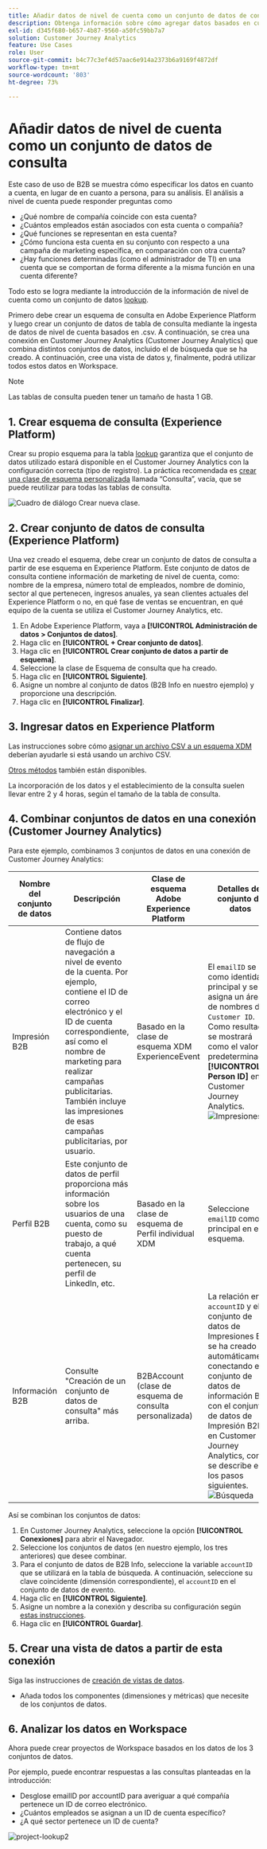 ```yaml
---
title: Añadir datos de nivel de cuenta como un conjunto de datos de consulta
description: Obtenga información sobre cómo agregar datos basados en cuentas como un conjunto de datos de consulta al Customer Journey Analytics
exl-id: d345f680-b657-4b87-9560-a50fc59bb7a7
solution: Customer Journey Analytics
feature: Use Cases
role: User
source-git-commit: b4c77c3ef4d57aac6e914a2373b6a9169f4872df
workflow-type: tm+mt
source-wordcount: '803'
ht-degree: 73%

---
```


# Añadir datos de nivel de cuenta como un conjunto de datos de consulta

Este caso de uso de B2B se muestra cómo especificar los datos en cuanto a cuenta, en lugar de en cuanto a persona, para su análisis. El análisis a nivel de cuenta puede responder preguntas como

* ¿Qué nombre de compañía coincide con esta cuenta?
* ¿Cuántos empleados están asociados con esta cuenta o compañía?
* ¿Qué funciones se representan en esta cuenta?
* ¿Cómo funciona esta cuenta en su conjunto con respecto a una campaña de marketing específica, en comparación con otra cuenta?
* ¿Hay funciones determinadas (como el administrador de TI) en una cuenta que se comportan de forma diferente a la misma función en una cuenta diferente?

Todo esto se logra mediante la introducción de la información de nivel de cuenta como un conjunto de datos [lookup](/help/technotes/glossary.md).

Primero debe crear un esquema de consulta en Adobe Experience Platform y luego crear un conjunto de datos de tabla de consulta mediante la ingesta de datos de nivel de cuenta basados en .csv. A continuación, se crea una conexión en Customer Journey Analytics (Customer Journey Analytics) que combina distintos conjuntos de datos, incluido el de búsqueda que se ha creado. A continuación, cree una vista de datos y, finalmente, podrá utilizar todos estos datos en Workspace.

>[!NOTE]
>
>Las tablas de consulta pueden tener un tamaño de hasta 1 GB.

## 1. Crear esquema de consulta (Experience Platform)

Crear su propio esquema para la tabla [lookup](/help/technotes/glossary.md) garantiza que el conjunto de datos utilizado estará disponible en el Customer Journey Analytics con la configuración correcta (tipo de registro). La práctica recomendada es [crear una clase de esquema personalizada](https://experienceleague.adobe.com/docs/experience-platform/xdm/tutorials/create-schema-ui.html?lang=es#create-new-class) llamada “Consulta”, vacía, que se puede reutilizar para todas las tablas de consulta.

![Cuadro de diálogo Crear nueva clase.](../assets/create-new-class.png)

## 2. Crear conjunto de datos de consulta (Experience Platform)

Una vez creado el esquema, debe crear un conjunto de datos de consulta a partir de ese esquema en Experience Platform. Este conjunto de datos de consulta contiene información de marketing de nivel de cuenta, como: nombre de la empresa, número total de empleados, nombre de dominio, sector al que pertenecen, ingresos anuales, ya sean clientes actuales del Experience Platform o no, en qué fase de ventas se encuentran, en qué equipo de la cuenta se utiliza el Customer Journey Analytics, etc.

1. En Adobe Experience Platform, vaya a **[!UICONTROL Administración de datos > Conjuntos de datos]**.
1. Haga clic en **[!UICONTROL + Crear conjunto de datos]**.
1. Haga clic en **[!UICONTROL Crear conjunto de datos a partir de esquema]**.
1. Seleccione la clase de Esquema de consulta que ha creado.
1. Haga clic en **[!UICONTROL Siguiente]**.
1. Asigne un nombre al conjunto de datos (B2B Info en nuestro ejemplo) y proporcione una descripción.
1. Haga clic en **[!UICONTROL Finalizar]**.

## 3. Ingresar datos en Experience Platform

Las instrucciones sobre cómo [asignar un archivo CSV a un esquema XDM](https://experienceleague.adobe.com/docs/experience-platform/ingestion/tutorials/map-a-csv-file.html?lang=es) deberían ayudarle si está usando un archivo CSV.

[Otros métodos](https://experienceleague.adobe.com/docs/experience-platform/ingestion/home.html?lang=es) también están disponibles.

La incorporación de los datos y el establecimiento de la consulta suelen llevar entre 2 y 4 horas, según el tamaño de la tabla de consulta.

## 4. Combinar conjuntos de datos en una conexión (Customer Journey Analytics)

Para este ejemplo, combinamos 3 conjuntos de datos en una conexión de Customer Journey Analytics:

| Nombre del conjunto de datos | Descripción | Clase de esquema Adobe Experience Platform | Detalles del conjunto de datos |
| --- | --- | --- | --- |
| Impresión B2B | Contiene datos de flujo de navegación a nivel de evento de la cuenta. Por ejemplo, contiene el ID de correo electrónico y el ID de cuenta correspondiente, así como el nombre de marketing para realizar campañas publicitarias. También incluye las impresiones de esas campañas publicitarias, por usuario. | Basado en la clase de esquema XDM ExperienceEvent | El `emailID` se usa como identidad principal y se asigna un área de nombres de `Customer ID`. Como resultado, se mostrará como el valor predeterminado **[!UICONTROL Person ID]** en Customer Journey Analytics. ![Impresiones](../assets/impressions-mixins.png) |
| Perfil B2B | Este conjunto de datos de perfil proporciona más información sobre los usuarios de una cuenta, como su puesto de trabajo, a qué cuenta pertenecen, su perfil de LinkedIn, etc. | Basado en la clase de esquema de Perfil individual XDM | Seleccione `emailID` como ID principal en este esquema. |
| Información B2B | Consulte &quot;Creación de un conjunto de datos de consulta&quot; más arriba. | B2BAccount (clase de esquema de consulta personalizada) | La relación entre `accountID` y el conjunto de datos de Impresiones B2B se ha creado automáticamente conectando el conjunto de datos de información B2B con el conjunto de datos de Impresión B2B en Customer Journey Analytics, como se describe en los pasos siguientes. ![Búsqueda](../assets/lookup-mixins.png) |

Así se combinan los conjuntos de datos:

1. En Customer Journey Analytics, seleccione la opción **[!UICONTROL Conexiones]** para abrir el Navegador.
1. Seleccione los conjuntos de datos (en nuestro ejemplo, los tres anteriores) que desee combinar.
1. Para el conjunto de datos de B2B Info, seleccione la variable `accountID` que se utilizará en la tabla de búsqueda. A continuación, seleccione su clave coincidente (dimensión correspondiente), el `accountID` en el conjunto de datos de evento.
1. Haga clic en **[!UICONTROL Siguiente]**.
1. Asigne un nombre a la conexión y describa su configuración según [estas instrucciones](/help/connections/create-connection.md).
1. Haga clic en **[!UICONTROL Guardar]**.

## 5. Crear una vista de datos a partir de esta conexión

Siga las instrucciones de [creación de vistas de datos](/help/data-views/create-dataview.md).

* Añada todos los componentes (dimensiones y métricas) que necesite de los conjuntos de datos.

## 6. Analizar los datos en Workspace

Ahora puede crear proyectos de Workspace basados en los datos de los 3 conjuntos de datos.

Por ejemplo, puede encontrar respuestas a las consultas planteadas en la introducción:

* Desglose emailID por accountID para averiguar a qué compañía pertenece un ID de correo electrónico.
* ¿Cuántos empleados se asignan a un ID de cuenta específico?
* ¿A qué sector pertenece un ID de cuenta?

![project-lookup2](assets/analyze.png)

